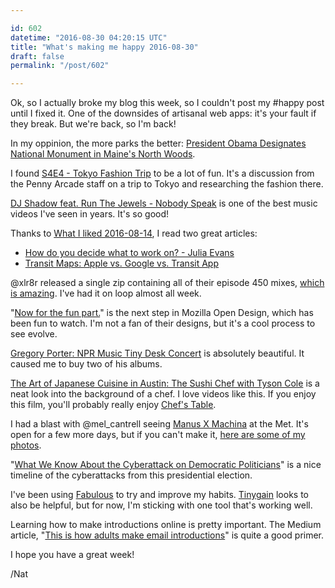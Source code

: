 ```yaml
---

id: 602
datetime: "2016-08-30 04:20:15 UTC"
title: "What's making me happy 2016-08-30"
draft: false
permalink: "/post/602"

---
```


Ok, so I actually broke my blog this week, so I couldn't post my #happy post until I fixed it. One of the downsides of artisanal web apps: it's your fault if they break. But we're back, so I'm back!

In my oppinion, the more parks the better: [President Obama Designates National Monument in Maine's North Woods](https://www.whitehouse.gov/blog/2016/08/24/president-obama-designates-national-monument-maines-north-woods).

I found [S4E4 - Tokyo Fashion Trip](http://pca.st/l3LK) to be a lot of fun. It's a discussion from the Penny Arcade staff on a trip to Tokyo and researching the fashion there.

[DJ Shadow feat. Run The Jewels - Nobody Speak](https://www.youtube.com/watch?v=NUC2EQvdzmY&feature=youtu.be) is one of the best music videos I've seen in years. It's so good!

Thanks to [What I liked 2016-08-14](https://punchagan.muse-amuse.in/posts/what-i-liked-2016-08-14.html), I read two great articles:

 -  [How do you decide what to work on? - Julia Evans](http://jvns.ca/blog/2016/08/16/how-do-you-work-on-something-important/)
 - [Transit Maps: Apple vs. Google vs. Transit App](https://medium.com/transit-app/transit-maps-apple-vs-google-vs-us-cb3d7cd2c362#.na5vlm9s7)

@xlr8r released a single zip containing all of their episode 450 mixes, [which is amazing](https://www.xlr8r.com/podcasts/2016/08/podcast-450-10-years/). I've had it on loop almost all week.

"[Now for the fun part.](https://blog.mozilla.org/opendesign/now-for-the-fun-part/)" is the next step in Mozilla Open Design, which has been fun to watch. I'm not a fan of their designs, but it's a cool process to see evolve.

[Gregory Porter: NPR Music Tiny Desk Concert](https://www.youtube.com/watch?v=sNJUzwBNbxo&feature=youtu.be) is absolutely beautiful. It caused me to buy two of his albums.

[The Art of Japanese Cuisine in Austin: The Sushi Chef with Tyson Cole](https://www.youtube.com/watch?v=eKnSjJl9k70&feature=youtu.be) is a neat look into the background of a chef. I love videos like this. If you enjoy this film, you'll probably really enjoy [Chef's Table](https://en.wikipedia.org/wiki/Chef%s_Table).

I had a blast with @mel_cantrell seeing [Manus X Machina](http://www.metmuseum.org/exhibitions/listings/2016/manus-x-machina) at the Met. It's open for a few more days, but if you can't make it, [here are some of my photos](https://www.flickr.com/search/?sort=date-taken-desc&safe_search=1&tags=manusxmachina&user_id=42027916%N00&view_all=1).

"[What We Know About the Cyberattack on Democratic Politicians](http://www.nytimes.com/interactive/2016/08/16/us/politics/cyberattack-on-democratic-politicians-dnc.html?ref=politics&_r=2)" is a nice timeline of the cyberattacks from this presidential election.

I've been using [Fabulous](http://www.thefabulous.co/) to try and improve my habits. [Tinygain](https://tinygain.com/) looks to also be helpful, but for now, I'm sticking with one tool that's working well.

Learning how to make introductions online is pretty important. The Medium article, "[This is how adults make email introductions](https://medium.com/@s_m_i/this-is-how-adults-make-email-introductions-4c6c35a71763#.3861un4x1)" is quite a good primer.

I hope you have a great week!

/Nat

